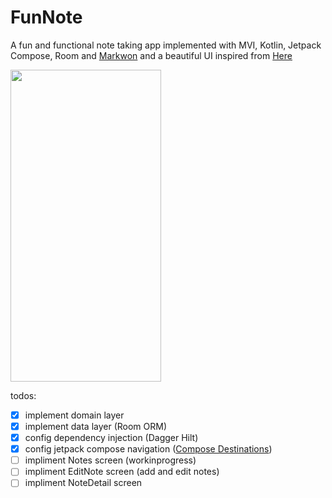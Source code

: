 # FunNote

A fun and functional note taking app implemented with MVI, Kotlin, Jetpack Compose, Room and [Markwon](https://github.com/noties/Markwon) and a beautiful UI inspired from [Here](https://dribbble.com/shots/11285069--23-Sticky-Notes-Interaction)

<img src="https://user-images.githubusercontent.com/57070063/185182654-994c1ed3-cbbd-4764-8c71-20886695e19f.png" style="height: 499px; width:241px;"/>




todos:
- [x] implement domain layer
- [x] implement data layer (Room ORM)
- [x] config dependency injection (Dagger Hilt)
- [x] config jetpack compose navigation ([Compose Destinations](https://github.com/raamcosta/compose-destinations))
- [ ] impliment Notes screen (workinprogress)
- [ ] impliment EditNote screen (add and edit notes)
- [ ] impliment NoteDetail screen
